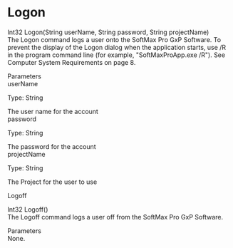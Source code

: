 # Logon

Int32 Logon(String userName, String password, String projectName)\
The Logon command logs a user onto the SoftMax Pro GxP Software. To prevent the display of the Logon dialog when the application starts, use /R in the program command line (for example, "SoftMaxProApp.exe /R"). See Computer System Requirements on page 8.

Parameters\
userName

Type: String

The user name for the account\
password

Type: String

The password for the account\
projectName

Type: String

The Project for the user to use

Logoff

Int32 Logoff()\
The Logoff command logs a user off from the SoftMax Pro GxP Software.

Parameters\
None.
